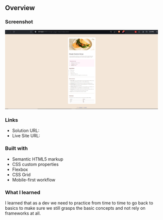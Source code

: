 ## Overview

### Screenshot

![](./assets/images/Screenshot%202024-02-16%20220632.png)

### Links

- Solution URL:
- Live Site URL:

### Built with

- Semantic HTML5 markup
- CSS custom properties
- Flexbox
- CSS Grid
- Mobile-first workflow

### What I learned

I learned that as a dev we need to practice from time to time to go back to basics to make sure we still grasps the basic concepts and not rely on frameworks at all.
